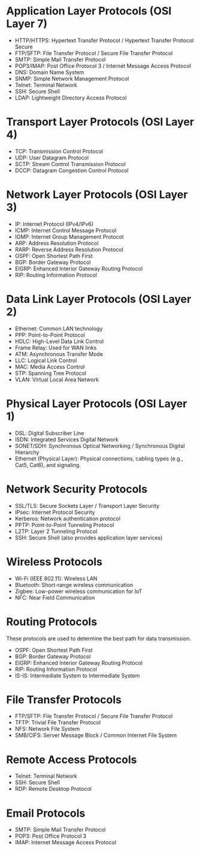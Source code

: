 # Application Layer Protocols (OSI Layer 7)
- HTTP/HTTPS: Hypertext Transfer Protocol / Hypertext Transfer Protocol Secure
- FTP/SFTP: File Transfer Protocol / Secure File Transfer Protocol
- SMTP: Simple Mail Transfer Protocol
- POP3/IMAP: Post Office Protocol 3 / Internet Message Access Protocol
- DNS: Domain Name System
- SNMP: Simple Network Management Protocol
- Telnet: Terminal Network
- SSH: Secure Shell
- LDAP: Lightweight Directory Access Protocol

# Transport Layer Protocols (OSI Layer 4)
- TCP: Transmission Control Protocol
- UDP: User Datagram Protocol
- SCTP: Stream Control Transmission Protocol
- DCCP: Datagram Congestion Control Protocol

# Network Layer Protocols (OSI Layer 3)
- IP: Internet Protocol (IPv4/IPv6)
- ICMP: Internet Control Message Protocol
- IGMP: Internet Group Management Protocol
- ARP: Address Resolution Protocol
- RARP: Reverse Address Resolution Protocol
- OSPF: Open Shortest Path First
- BGP: Border Gateway Protocol
- EIGRP: Enhanced Interior Gateway Routing Protocol
- RIP: Routing Information Protocol

# Data Link Layer Protocols (OSI Layer 2)
- Ethernet: Common LAN technology
- PPP: Point-to-Point Protocol
- HDLC: High-Level Data Link Control
- Frame Relay: Used for WAN links
- ATM: Asynchronous Transfer Mode
- LLC: Logical Link Control
- MAC: Media Access Control
- STP: Spanning Tree Protocol
- VLAN: Virtual Local Area Network

# Physical Layer Protocols (OSI Layer 1)
- DSL: Digital Subscriber Line
- ISDN: Integrated Services Digital Network
- SONET/SDH: Synchronous Optical Networking / Synchronous Digital Hierarchy
- Ethernet (Physical Layer): Physical connections, cabling types (e.g., Cat5, Cat6), and signaling.

# Network Security Protocols
- SSL/TLS: Secure Sockets Layer / Transport Layer Security
- IPsec: Internet Protocol Security
- Kerberos: Network authentication protocol
- PPTP: Point-to-Point Tunneling Protocol
- L2TP: Layer 2 Tunneling Protocol
- SSH: Secure Shell (also provides application layer services)

# Wireless Protocols 
- Wi-Fi (IEEE 802.11): Wireless LAN
- Bluetooth: Short-range wireless communication
- Zigbee: Low-power wireless communication for IoT
- NFC: Near Field Communication

# Routing Protocols
These protocols are used to determine the best path for data transmission.
- OSPF: Open Shortest Path First
- BGP: Border Gateway Protocol
- EIGRP: Enhanced Interior Gateway Routing Protocol
- RIP: Routing Information Protocol
- IS-IS: Intermediate System to Intermediate System

# File Transfer Protocols
- FTP/SFTP: File Transfer Protocol / Secure File Transfer Protocol
- TFTP: Trivial File Transfer Protocol
- NFS: Network File System
- SMB/CIFS: Server Message Block / Common Internet File System

# Remote Access Protocols 
- Telnet: Terminal Network
- SSH: Secure Shell
- RDP: Remote Desktop Protocol

# Email Protocols
- SMTP: Simple Mail Transfer Protocol
- POP3: Post Office Protocol 3
- IMAP: Internet Message Access Protocol
